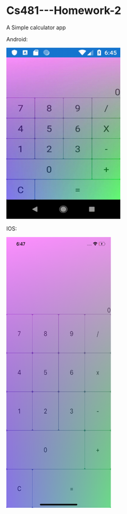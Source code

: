 # Cs481---Homework-2

A Simple calculator app

Android:

<img src="https://github.com/Spageddy/Cs481---Homework-2/blob/master/Images/android.gif?raw=true" width="300" height="450">

IOS:

<img src="https://github.com/Spageddy/Cs481---Homework-2/blob/master/Images/ios.png?raw=true" width="275" height="712">
